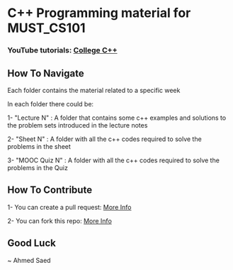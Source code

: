 # C++ Programming material for MUST_CS101 
### YouTube tutorials: [College C++](https://youtube.com/playlist?list=PLBUSkgRXZxIGMz-jzUXdAwS8HH_LU6ovO)

## How To Navigate
Each folder contains the material related to a specific week

In each folder there could be:

1- "Lecture N" : A folder that contains some c++ examples and solutions to the problem sets introduced in the lecture notes

2- "Sheet N" : A folder with all the c++ codes required to solve the problems in the sheet

3- "MOOC Quiz N" : A folder with all the c++ codes required to solve the problems in the Quiz

## How To Contribute 
1- You can create a pull request: [More Info](https://docs.github.com/en/pull-requests/collaborating-with-pull-requests/proposing-changes-to-your-work-with-pull-requests/about-pull-requests)

2- You can fork this repo: [More Info](https://docs.github.com/en/get-started/quickstart/fork-a-repo)

## Good Luck
~ Ahmed Saed